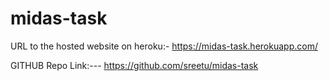 # midas-task

URL to the hosted website on heroku:-
https://midas-task.herokuapp.com/

GITHUB Repo Link:---
https://github.com/sreetu/midas-task
